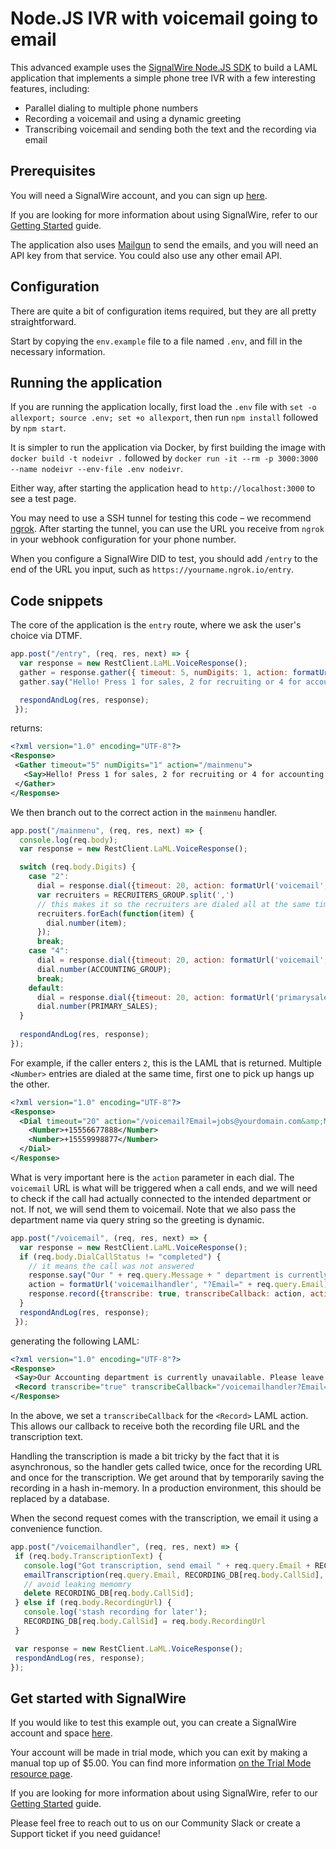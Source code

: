 # Node.JS IVR with voicemail going to email

This advanced example uses the [SignalWire Node.JS SDK](https://github.com/signalwire/signalwire-node) to build a LAML application that implements a simple phone tree IVR with a few interesting features, including: 

- Parallel dialing to multiple phone numbers
- Recording a voicemail and using a dynamic greeting
- Transcribing voicemail and sending both the text and the recording via email

## Prerequisites

You will need a SignalWire account, and you can sign up [here](https://m.signalwire.com/signups/new?s=1).

If you are looking for more information about using SignalWire, refer to our [Getting Started](https://signalwire.com/resources/getting-started/signalwire-101) guide.

The application also uses [Mailgun](https://www.mailgun.com/) to send the emails, and you will need an API key from that service. You could also use any other email API.

## Configuration

There are quite a bit of configuration items required, but they are all pretty straightforward.

Start by copying the `env.example` file to a file named `.env`, and fill in the necessary information.

## Running the application

If you are running the application locally, first load  the `.env` file with `set -o allexport; source .env; set +o allexport`, then run `npm install` followed by `npm start`.

It is simpler to run the application via Docker, by first building the image with `docker build -t nodeivr .` followed by `docker run -it --rm -p 3000:3000 --name nodeivr --env-file .env nodeivr`.

Either way, after starting the application head to `http://localhost:3000` to see a test page.

You may need to use a SSH tunnel for testing this code – we recommend [ngrok](https://ngrok.com/). After starting the tunnel, you can use the URL you receive from `ngrok` in your webhook configuration for your phone number.

When you configure a SignalWire DID to test, you should add `/entry` to the end of the URL you input, such as `https://yourname.ngrok.io/entry`.

## Code snippets

The core of the application is the `entry` route, where we ask the user's choice via DTMF.

```js
app.post("/entry", (req, res, next) => {
  var response = new RestClient.LaML.VoiceResponse();
  gather = response.gather({ timeout: 5, numDigits: 1, action: formatUrl('mainmenu') })
  gather.say("Hello! Press 1 for sales, 2 for recruiting or 4 for accounting.")

  respondAndLog(res, response);
 });
 ```

 returns:

 ```xml
 <?xml version="1.0" encoding="UTF-8"?>
 <Response>
  <Gather timeout="5" numDigits="1" action="/mainmenu">
    <Say>Hello! Press 1 for sales, 2 for recruiting or 4 for accounting.</Say>
  </Gather>
</Response>
```

We then branch out to the correct action in the `mainmenu` handler.

```js
app.post("/mainmenu", (req, res, next) => {
  console.log(req.body);
  var response = new RestClient.LaML.VoiceResponse();

  switch (req.body.Digits) {
    case "2":
      dial = response.dial({timeout: 20, action: formatUrl('voicemail', "?Email=" + JOBS_EMAIL + "&Message=Recruiting")});
      var recruiters = RECRUITERS_GROUP.split(',')
      // this makes it so the recruiters are dialed all at the same time, first one to pick up wins
      recruiters.forEach(function(item) {
        dial.number(item);
      });
      break;
    case "4":
      dial = response.dial({timeout: 20, action: formatUrl('voicemail', "?Email=" + ACCOUNT_EMAIL + "&Message=Accounting")});
      dial.number(ACCOUNTING_GROUP);
      break;
    default:
      dial = response.dial({timeout: 20, action: formatUrl('primarysalesdial')});
      dial.number(PRIMARY_SALES);
  }
  
  respondAndLog(res, response);
});
```

For example, if the caller enters `2`, this is the LAML that is returned. Multiple `<Number>` entries are dialed at the same time, first one to pick up hangs up the other.

```xml
<?xml version="1.0" encoding="UTF-8"?>
<Response>
  <Dial timeout="20" action="/voicemail?Email=jobs@yourdomain.com&amp;Message=Recruiting">
    <Number>+15556677888</Number>
    <Number>+15559998877</Number>
  </Dial>
</Response>
```

What is very important here is the `action` parameter in each dial. The `voicemail` URL is what will be triggered when a call ends, and we will need to check if the call had actually connected to the intended department or not. If not, we will send them to voicemail. Note that we also pass the department name via query string so the greeting is dynamic.

```js
app.post("/voicemail", (req, res, next) => {
  var response = new RestClient.LaML.VoiceResponse();
  if (req.body.DialCallStatus != "completed") {
    // it means the call was not answered
    response.say("Our " + req.query.Message + " department is currently unavailable. Please leave a message after the beep.")
    action = formatUrl('voicemailhandler', "?Email=" + req.query.Email)
    response.record({transcribe: true, transcribeCallback: action, action: action })
  }
  respondAndLog(res, response);
 });
 ```

 generating the following LAML:

 ```xml
 <?xml version="1.0" encoding="UTF-8"?>
 <Response>
  <Say>Our Accounting department is currently unavailable. Please leave a message after the beep.</Say>
  <Record transcribe="true" transcribeCallback="/voicemailhandler?Email=accounts@yourdomain.com" action="/voicemailhandler?Email=accounts@yourdomain.com"/>
</Response>
```

 In the above, we set a `transcribeCallback` for the `<Record>` LAML action. This allows our callback to receive both the recording file URL and the transcription text.

 Handling the transcription is made a bit tricky by the fact that it is asynchronous, so the handler gets called twice, once for the recording URL and once for the transcription. We get around that by temporarily saving the recording in a hash in-memory. In a production environment, this should be replaced by a database.

 When the second request comes with the transcription, we email it using a convenience function.

 ```js
 app.post("/voicemailhandler", (req, res, next) => {
  if (req.body.TranscriptionText) {
    console.log("Got transcription, send email " + req.query.Email + RECORDING_DB[req.body.CallSid] + req.body.TranscriptionText);
    emailTranscription(req.query.Email, RECORDING_DB[req.body.CallSid], req.body.TranscriptionText, req.body.From);
    // avoid leaking memomry
    delete RECORDING_DB[req.body.CallSid]; 
  } else if (req.body.RecordingUrl) {
    console.log('stash recording for later');
    RECORDING_DB[req.body.CallSid] = req.body.RecordingUrl
  }

  var response = new RestClient.LaML.VoiceResponse();
  respondAndLog(res, response);
});
```

## Get started with SignalWire

If you would like to test this example out, you can create a SignalWire account and space [here](https://m.signalwire.com/signups/new?s=1).

Your account will be made in trial mode, which you can exit by making a manual top up of $5.00. You can find more information [on the Trial Mode resource page](https://signalwire.com/resources/getting-started/trial-mode).

If you are looking for more information about using SignalWire, refer to our [Getting Started](https://signalwire.com/resources/getting-started/signalwire-101) guide.

Please feel free to reach out to us on our Community Slack or create a Support ticket if you need guidance!